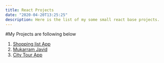 ```yaml
---
title: React Projects
date: "2020-04-20T13:25:25"
description: Here is the list of my some small react base projects.
---
```


#My Projects are following below

1. [Shopping list App](https://expense3.netlify.app/)  
2. [Mukarram Javid](https://mukarramjavidofficial.netlify.com/)
3. [City Tour App](https://city-world-tour.netlify.app/)     
